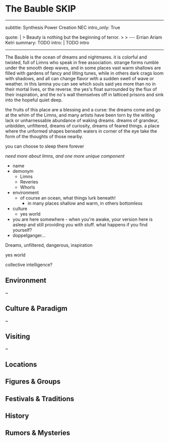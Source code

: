 # The Bauble SKIP

---
subtitle: Synthesis Power Creation NEC
intro_only: True
<!-- post_intro_only: MEDIA("David Hellman - Braid background.jpg") -->
quote: |
    > Beauty is nothing but the beginning of terror.
    >
    > <span class="attribution">--- Errian Ariam Kelri<span>
summary: TODO
intro: |
    TODO intro

---

<!--
what's the point?

- inspiration can be unsettling and hard to control
-->

The Bauble is the ocean of dreams and nightmares. it is colorful and twisted, full of Limns who speak in free association. strange forms rumble under the smooth deep waves, and in some places vast warm shallows are filled with gardens of fancy and lilting tunes, while in others dark crags loom with shadows, and all can change flavor with a sudden swell of wave or weather. in this lamina you can see which souls said yes more than no in their mortal lives, or the reverse. the yes's float surrounded by the flux of their inspiration, and the no's wall themselves off in latticed prisons and sink into the hopeful quiet deep.

the fruits of this place are a blessing and a curse: the dreams come and go at the whim of the Limns, and many artists have been torn by the wilting lack or unharnessable abundance of waking dreams. dreams of grandeur, unbidden, unfiltered, dreams of curiosity, dreams of feared things. a place where the unformed shapes beneath waters in corner of the eye take the form of the thoughts of those nearby.

you can choose to sleep there forever

*need more about limns, and one more unique component*

- name
- demonym
	+ Limns
	+ Reveries
	+ Whorls
- environment
	+ of course an ocean, what things lurk beneath!
		* in many places shallow and warm, in others bottomless
- culture
	+ yes world
- you are here somewhere - when you're awake, your version here is asleep and still providing you with stuff. what happens if you find yourself?
- doppelganger...

Dreams, unfiltered, dangerous, inspiration

yes world

collective intelligence?

## Environment

~

## Culture & Paradigm

~

## Visiting

~

## Locations

## Figures & Groups

## Festivals & Traditions

## History

## Rumors & Mysteries
